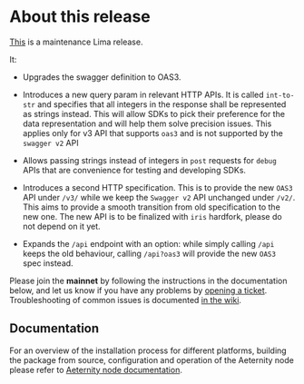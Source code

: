 # About this release

[This](https://github.com/aeternity/aeternity/releases/tag/v5.9.0) is a maintenance Lima release.

It:
* Upgrades the swagger definition to OAS3.

* Introduces a new query param in relevant HTTP APIs. It is called
  `int-to-str` and specifies that all integers in the response shall be
  represented as strings instead. This will allow SDKs to pick their
  preference for the data representation and will help them solve precision
  issues. This applies only for v3 API that supports `oas3` and is not
  supported by the `swagger v2` API

* Allows passing strings instead of integers in `post` requests for `debug`
  APIs that are convenience for testing and developing SDKs.

* Introduces a second HTTP specification. This is to provide the new `OAS3`
  API under `/v3/` while we keep the `Swagger v2` API unchanged under `/v2/`.
  This aims to provide a smooth transition from old specification to the new
  one. The new API is to be finalized with `iris` hardfork, please do not
  depend on it yet.

* Expands the `/api` endpoint with an option: while simply calling `/api`
  keeps the old behaviour, calling `/api?oas3` will provide the new `OAS3`
  spec instead.

Please join the **mainnet** by following the instructions in the documentation below,
and let us know if you have any problems by [opening a ticket](https://github.com/aeternity/aeternity/issues).
Troubleshooting of common issues is documented [in the wiki](https://github.com/aeternity/aeternity/wiki/Troubleshooting).

## Documentation

For an overview of the installation process for different platforms,
building the package from source, configuration and operation of the Aeternity
node please refer to [Aeternity node documentation](https://docs.aeternity.io/).
